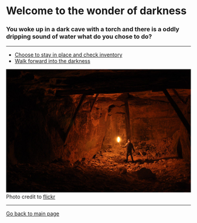 # Welcome to the wonder of darkness
### You woke up in a dark cave with a torch and there is a oddly dripping sound of water what do you chose to do?
---

* [Choose to stay in place and check inventory](../selection-2/README.md)
* [Walk forward into the darkness]()

![](Cave.jpg)
Photo credit to [flickr](https://www.flickr.com/photos/yvan_s/34500407863)

---

[Go back to main page](../README.md)
